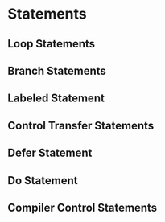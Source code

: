 # Statements
## Loop Statements
## Branch Statements
## Labeled Statement
## Control Transfer Statements
## Defer Statement
## Do Statement
## Compiler Control Statements
